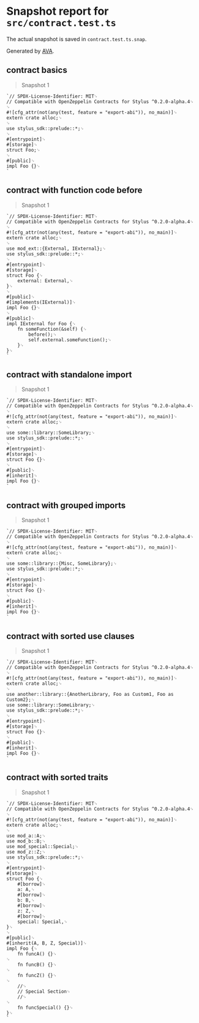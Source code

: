 # Snapshot report for `src/contract.test.ts`

The actual snapshot is saved in `contract.test.ts.snap`.

Generated by [AVA](https://avajs.dev).

## contract basics

> Snapshot 1

    `// SPDX-License-Identifier: MIT␊
    // Compatible with OpenZeppelin Contracts for Stylus ^0.2.0-alpha.4␊
    ␊
    #![cfg_attr(not(any(test, feature = "export-abi")), no_main)]␊
    extern crate alloc;␊
    ␊
    use stylus_sdk::prelude::*;␊
    ␊
    #[entrypoint]␊
    #[storage]␊
    struct Foo;␊
    ␊
    #[public]␊
    impl Foo {}␊
    `

## contract with function code before

> Snapshot 1

    `// SPDX-License-Identifier: MIT␊
    // Compatible with OpenZeppelin Contracts for Stylus ^0.2.0-alpha.4␊
    ␊
    #![cfg_attr(not(any(test, feature = "export-abi")), no_main)]␊
    extern crate alloc;␊
    ␊
    use mod_ext::{External, IExternal};␊
    use stylus_sdk::prelude::*;␊
    ␊
    #[entrypoint]␊
    #[storage]␊
    struct Foo {␊
        external: External,␊
    }␊
    ␊
    #[public]␊
    #[implements(IExternal)]␊
    impl Foo {}␊
    ␊
    #[public]␊
    impl IExternal for Foo {␊
        fn someFunction(&self) {␊
            before();␊
            self.external.someFunction();␊
        }␊
    }␊
    `

## contract with standalone import

> Snapshot 1

    `// SPDX-License-Identifier: MIT␊
    // Compatible with OpenZeppelin Contracts for Stylus ^0.2.0-alpha.4␊
    ␊
    #![cfg_attr(not(any(test, feature = "export-abi")), no_main)]␊
    extern crate alloc;␊
    ␊
    use some::library::SomeLibrary;␊
    use stylus_sdk::prelude::*;␊
    ␊
    #[entrypoint]␊
    #[storage]␊
    struct Foo {}␊
    ␊
    #[public]␊
    #[inherit]␊
    impl Foo {}␊
    `

## contract with grouped imports

> Snapshot 1

    `// SPDX-License-Identifier: MIT␊
    // Compatible with OpenZeppelin Contracts for Stylus ^0.2.0-alpha.4␊
    ␊
    #![cfg_attr(not(any(test, feature = "export-abi")), no_main)]␊
    extern crate alloc;␊
    ␊
    use some::library::{Misc, SomeLibrary};␊
    use stylus_sdk::prelude::*;␊
    ␊
    #[entrypoint]␊
    #[storage]␊
    struct Foo {}␊
    ␊
    #[public]␊
    #[inherit]␊
    impl Foo {}␊
    `

## contract with sorted use clauses

> Snapshot 1

    `// SPDX-License-Identifier: MIT␊
    // Compatible with OpenZeppelin Contracts for Stylus ^0.2.0-alpha.4␊
    ␊
    #![cfg_attr(not(any(test, feature = "export-abi")), no_main)]␊
    extern crate alloc;␊
    ␊
    use another::library::{AnotherLibrary, Foo as Custom1, Foo as Custom2};␊
    use some::library::SomeLibrary;␊
    use stylus_sdk::prelude::*;␊
    ␊
    #[entrypoint]␊
    #[storage]␊
    struct Foo {}␊
    ␊
    #[public]␊
    #[inherit]␊
    impl Foo {}␊
    `

## contract with sorted traits

> Snapshot 1

    `// SPDX-License-Identifier: MIT␊
    // Compatible with OpenZeppelin Contracts for Stylus ^0.2.0-alpha.4␊
    ␊
    #![cfg_attr(not(any(test, feature = "export-abi")), no_main)]␊
    extern crate alloc;␊
    ␊
    use mod_a::A;␊
    use mod_b::B;␊
    use mod_special::Special;␊
    use mod_z::Z;␊
    use stylus_sdk::prelude::*;␊
    ␊
    #[entrypoint]␊
    #[storage]␊
    struct Foo {␊
        #[borrow]␊
        a: A,␊
        #[borrow]␊
        b: B,␊
        #[borrow]␊
        z: Z,␊
        #[borrow]␊
        special: Special,␊
    }␊
    ␊
    #[public]␊
    #[inherit(A, B, Z, Special)]␊
    impl Foo {␊
        fn funcA() {}␊
    ␊
        fn funcB() {}␊
    ␊
        fn funcZ() {}␊
    ␊
        //␊
        // Special Section␊
        //␊
    ␊
        fn funcSpecial() {}␊
    }␊
    `
